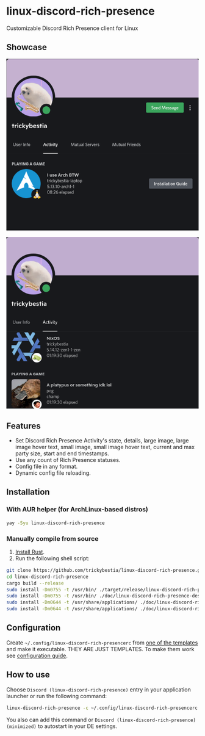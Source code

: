 # linux-discord-rich-presence

Customizable Discord Rich Presence client for Linux

## Showcase

![Showcase 1](./doc/images/showcase_1.png)

![Showcase 2](./doc/images/showcase_2.png)

## Features

* Set Discord Rich Presence Activity's state, details, large image, large image hover text, small image, small image hover text, current and max party size, start and end timestamps.
* Use any count of Rich Presence statuses.
* Config file in any format.
* Dynamic config file reloading.

## Installation

### With AUR helper (for ArchLinux-based distros)

```sh
yay -Syu linux-discord-rich-presence
```

### Manually compile from source

1. [Install Rust](https://rustup.rs/).
2. Run the following shell script:

```sh
git clone https://github.com/trickybestia/linux-discord-rich-presence.git
cd linux-discord-rich-presence
cargo build --release
sudo install -Dm0755 -t /usr/bin/ ./target/release/linux-discord-rich-presence
sudo install -Dm0755 -t /usr/bin/ ./doc/linux-discord-rich-presence-desktop-wrapper
sudo install -Dm0644 -t /usr/share/applications/ ./doc/linux-discord-rich-presence.desktop
sudo install -Dm0644 -t /usr/share/applications/ ./doc/linux-discord-rich-presence-minimized.desktop
```

## Configuration

Create `~/.config/linux-discord-rich-presencerc` from [one of the templates](./doc/configs/) and make it executable. THEY ARE JUST TEMPLATES. To make them work see [configuration guide](./doc/configuration.md).

## How to use

Choose `Discord (linux-discord-rich-presence)` entry in your application launcher or run the following command:

```sh
linux-discord-rich-presence -c ~/.config/linux-discord-rich-presencerc
```

You also can add this command or `Discord (linux-discord-rich-presence) (minimized)` to autostart in your DE settings.
